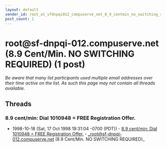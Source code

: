 ```yaml
---
layout: default
sender_id: root_at_sfdnpqi012_compuserve_net_8_9_centmin_no_switching_required_
post_count: 1
---
```


# root<span>@</span>sf-dnpqi-012.compuserve.net (8.9 Cent/Min. NO SWITCHING REQUIRED) (1 post)

_Be aware that many list participants used multiple email addresses over their time active on the list. As such this page may not contain all threads available._

## Threads

### 8.9 cent/min: Dial 1010948 = FREE Registration Offer.
+ 1998-10-18 (Sat, 17 Oct 1998 19:31:04 -0700 (PDT)) - [8.9 cent/min: Dial 1010948 = FREE Registration Offer.](/archive/1998/10/8962c7cbbc8a02fee0795a499094bb58516f6da5ea0256996bc87b0207bed0dc) - _root@sf-dnpqi-012.compuserve.net (8.9 Cent/Min. NO SWITCHING REQUIRED)_

